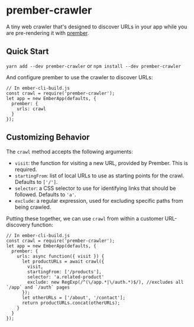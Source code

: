 # prember-crawler

A tiny web crawler that's designed to discover URLs in your app while you are pre-rendering it with [prember](https://github.com/ef4/prember).

## Quick Start

`yarn add --dev prember-crawler` or `npm install --dev prember-crawler`

And configure prember to use the crawler to discover URLs:


```
// In ember-cli-build.js
const crawl = require('prember-crawler');
let app = new EmberApp(defaults, {
  prember: {
    urls: crawl
  }
});
```

## Customizing Behavior

The `crawl` method accepts the following arguments:

 - `visit`: the function for visiting a new URL, provided by Prember. This is required.
 - `startingFrom`: list of local URLs to use as starting points for the crawl. Defaults to `['/']`.
 - `selector`: a CSS selector to use for identifying links that should be followed. Defaults to `'a'`.
 - `exclude`: a regular expression, used for excluding specific paths from being crawled.

 Putting these together, we can use `crawl` from within a customer URL-discovery function:
 
```
// In ember-cli-build.js
const crawl = require('prember-crawler');
let app = new EmberApp(defaults, {
  prember: {
    urls: async function({ visit }) {
      let productURLs = await crawl({ 
        visit, 
        startingFrom: ['/products'],
        selector: 'a.related-product'
        exclude: new RegExp(/^(\/app.*|\/auth.*)$/), //excludes all `/app` and `/auth` pages 
      });
      let otherURLs = ['/about', '/contact'];
      return productURLs.concat(otherURLs);
    }
  }
});
```
 
